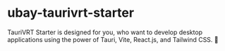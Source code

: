 # ubay-taurivrt-starter
TauriVRT Starter is designed for you, who want to develop desktop applications using the power of Tauri, Vite, React.js, and Tailwind CSS. 🚀

